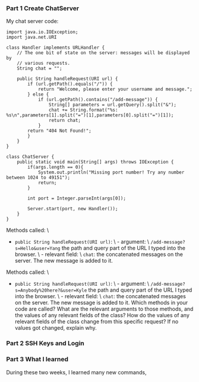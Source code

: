 ### Part 1 Create ChatServer
My chat server code: 

    import java.io.IOException;
    import java.net.URI
    
    class Handler implements URLHandler {
        // The one bit of state on the server: messages will be displayed by
        // various requests.
        String chat = "";

        public String handleRequest(URI url) {
            if (url.getPath().equals("/")) {
                return "Welcome, please enter your username and message.";
            } else {
                if (url.getPath().contains("/add-message")) {
                    String[] parameters = url.getQuery().split("&");
                    chat += String.format("%s: %s\n",parameters[1].split("=")[1],parameters[0].split("=")[1]);
                    return chat;
                }
            return "404 Not Found!";
            }
        }
    }

    class ChatServer {
        public static void main(String[] args) throws IOException {
            if(args.length == 0){
                System.out.println("Missing port number! Try any number between 1024 to 49151");
                return;
            }

            int port = Integer.parseInt(args[0]);

            Server.start(port, new Handler());
        }
    }

Methods called: \\
- `public String handleRequest(URI url)`: \\
      - argument: \\
          `/add-message?s=Hello&user=Yang` the path and query part of the URL I typed into the browser. \\
      - relevant field: \\
          `chat`: the concatenated messages on the server. The new message is added to it. 
  
Methods called: \\
- `public String handleRequest(URI url)`: \\
      - argument: \\
          `/add-message?s=Anybody%20here?&user=Kyle` the path and query part of the URL I typed into the browser. \\
      - relevant field: \\
          `chat`: the concatenated messages on the server. The new message is added to it. 
Which methods in your code are called?
What are the relevant arguments to those methods, and the values of any relevant fields of the class?
How do the values of any relevant fields of the class change from this specific request? If no values got changed, explain why.

### Part 2 SSH Keys and Login

### Part 3 What I learned
During these two weeks, I learned many new commands,
